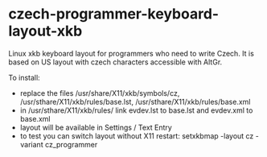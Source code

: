 # czech-programmer-keyboard-layout-xkb
Linux xkb keyboard layout for programmers who need to write Czech. It is based on US layout with czech characters accessible with AltGr.

To install:
- replace the files /usr/share/X11/xkb/symbols/cz, /usr/sthare/X11/xkb/rules/base.lst, /usr/sthare/X11/xkb/rules/base.xml
- in /usr/sthare/X11/xkb/rules/ link evdev.lst to base.lst and evdev.xml to base.xml
- layout will be available in Settings / Text Entry
- to test you can switch layout without X11 restart: setxkbmap -layout cz -variant cz_programmer
